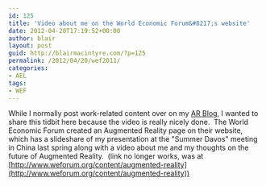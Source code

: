 ```yaml
---
id: 125
title: 'Video about me on the World Economic Forum&#8217;s website'
date: 2012-04-20T17:19:52+00:00
author: blair
layout: post
guid: http://blairmacintyre.com/?p=125
permalink: /2012/04/20/wef2011/
categories:
- AEL
tags:
- WEF
---
```


While I normally post work-related content over on my [AR Blog](http://ael.gatech.edu/blair), I wanted to share this tidbit here because the video is really nicely done.  The World Economic Forum created an Augmented Reality page on their website, which has a slideshare of my presentation at the "Summer Davos" meeting in China last spring along with a video about me and my thoughts on the future of Augmented Reality.  (link no longer works, was at
[http://www.weforum.org/content/augmented-reality](http://www.weforum.org/content/augmented-reality))
